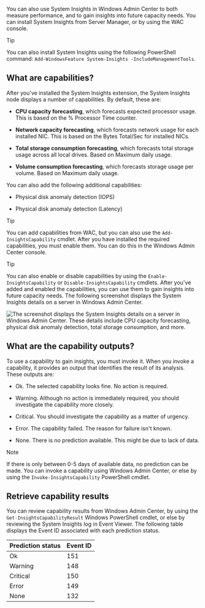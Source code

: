 You can also use System Insights in Windows Admin Center to both measure performance, and to gain insights into future capacity needs. You can install System Insights from Server Manager, or by using the WAC console.

> [!TIP]
> You can also install System Insights using the following PowerShell command: `Add-WindowsFeature System-Insights -IncludeManagementTools`. 
## What are capabilities?

After you've installed the System Insights extension, the System Insights node displays a number of capabilities. By default, these are:

- **CPU capacity forecasting**, which forecasts expected processor usage. This is based on the % Processor Time counter.

- **Network capacity forecasting**, which forecasts network usage for each installed NIC. This is based on the Bytes Total/Sec for installed NICs.

- **Total storage consumption forecasting**, which forecasts total storage usage across all local drives. Based on Maximum daily usage.

- **Volume consumption forecasting**, which forecasts storage usage per volume. Based on Maximum daily usage.

You can also add the following additional capabilities:

- Physical disk anomaly detection (IOPS)

- Physical disk anomaly detection (Latency)

> [!TIP]
> You can add capabilities from WAC, but you can also use the `Add-InsightsCapability` cmdlet. 
After you have installed the required capabilities, you must enable them. You can do this in the Windows Admin Center console.

> [!TIP]
> You can also enable or disable capabilities by using the `Enable-InsightsCapability` or `Disable-InsightsCapability` cmdlets.
After you've added and enabled the capabilities, you can use them to gain insights into future capacity needs. The following screenshot displays the System Insights details on a server in Windows Admin Center.

![The screenshot displays the System Insights details on a server in Windows Admin Center. These details include CPU capacity forecasting, physical disk anomaly detection, total storage consumption, and more.](../media/system-insights.png)

## What are the capability outputs?

To use a capability to gain insights, you must invoke it. When you invoke a capability, it provides an output that identifies the result of its analysis. These outputs are:

- Ok. The selected capability looks fine. No action is required.

- Warning. Although no action is immediately required, you should investigate the capability more closely.

- Critical. You should investigate the capability as a matter of urgency.

- Error. The capability failed. The reason for failure isn't known.

- None. There is no prediction available. This might be due to lack of data.

> [!NOTE]
> If there is only between 0-5 days of available data, no prediction can be made. 
You can invoke a capability using Windows Admin Center, or else by using the `Invoke-InsightsCapability` PowerShell cmdlet.

## Retrieve capability results

You can review capability results from Windows Admin Center, by using the `Get-InsightsCapabilityResult` Windows PowerShell cmdlet, or else by reviewing the System Insights log in Event Viewer. The following table displays the Event ID associated with each prediction status.

| Prediction status| Event ID|
| :--- | :--- |
| Ok| 151|
| Warning| 148|
| Critical| 150|
| Error| 149|
| None| 132|

